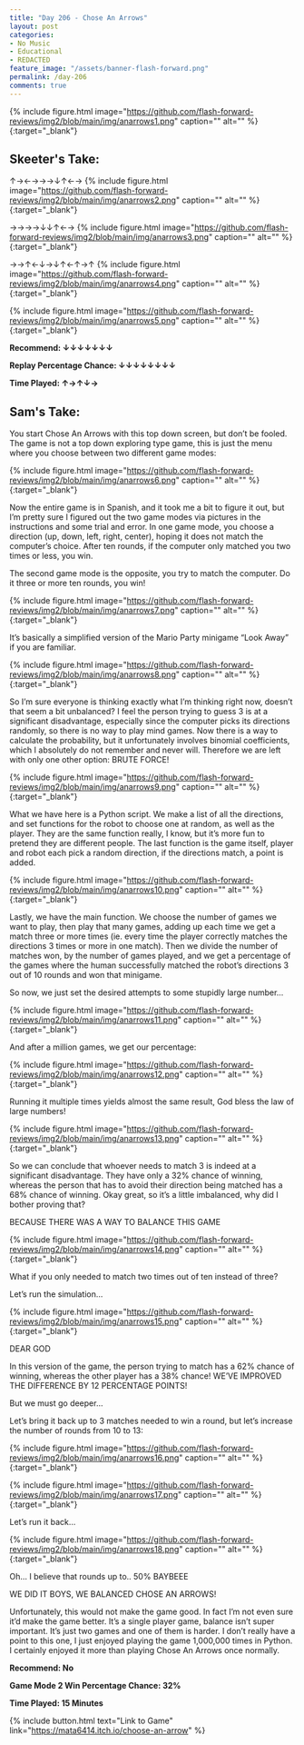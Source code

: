 ```yaml
---
title: "Day 206 - Chose An Arrows"
layout: post
categories:
- No Music
- Educational
- REDACTED
feature_image: "/assets/banner-flash-forward.png"
permalink: /day-206
comments: true
---
```


{% include figure.html image="https://github.com/flash-forward-reviews/img2/blob/main/img/anarrows1.png" caption="" alt="" %}{:target="_blank"}
 
## Skeeter's Take:

↑→←→→→↓↑←→
{% include figure.html image="https://github.com/flash-forward-reviews/img2/blob/main/img/anarrows2.png" caption="" alt="" %}{:target="_blank"}

→→→→↓↓↑←→
{% include figure.html image="https://github.com/flash-forward-reviews/img2/blob/main/img/anarrows3.png" caption="" alt="" %}{:target="_blank"}

→→↑←↓→↓↑←↑→↑
{% include figure.html image="https://github.com/flash-forward-reviews/img2/blob/main/img/anarrows4.png" caption="" alt="" %}{:target="_blank"}

{% include figure.html image="https://github.com/flash-forward-reviews/img2/blob/main/img/anarrows5.png" caption="" alt="" %}{:target="_blank"}

**Recommend: ↓↓↓↓↓↓↓**

**Replay Percentage Chance: ↓↓↓↓↓↓↓↓**

**Time Played: ↑→↑↓→** 

## Sam's Take:

You start Chose An Arrows with this top down screen, but don’t be fooled. The game is not a top down exploring type game, this is just the menu where you choose between two different game modes:

{% include figure.html image="https://github.com/flash-forward-reviews/img2/blob/main/img/anarrows6.png" caption="" alt="" %}{:target="_blank"}

Now the entire game is in Spanish, and it took me a bit to figure it out, but I’m pretty sure I figured out the two game modes via pictures in the instructions and some trial and error. In one game mode, you choose a direction (up, down, left, right, center), hoping it does not match the computer’s choice. After ten rounds, if the computer only matched you two times or less, you win.

The second game mode is the opposite, you try to match the computer. Do it three or more ten rounds, you win!

{% include figure.html image="https://github.com/flash-forward-reviews/img2/blob/main/img/anarrows7.png" caption="" alt="" %}{:target="_blank"}

It’s basically a simplified version of the Mario Party minigame “Look Away” if you are familiar.

{% include figure.html image="https://github.com/flash-forward-reviews/img2/blob/main/img/anarrows8.png" caption="" alt="" %}{:target="_blank"}

So I’m sure everyone is thinking exactly what I’m thinking right now, doesn’t that seem a bit unbalanced? I feel the person trying to guess 3 is at a significant disadvantage, especially since the computer picks its directions randomly, so there is no way to play mind games. Now there is a way to calculate the probability, but it unfortunately involves binomial coefficients, which I absolutely do not remember and never will. Therefore we are left with only one other option: BRUTE FORCE!

{% include figure.html image="https://github.com/flash-forward-reviews/img2/blob/main/img/anarrows9.png" caption="" alt="" %}{:target="_blank"}

What we have here is a Python script. We make a list of all the directions, and set functions for the robot to choose one at random, as well as the player. They are the same function really, I know, but it’s more fun to pretend they are different people. The last function is the game itself, player and robot each pick a random direction, if the directions match, a point is added.

{% include figure.html image="https://github.com/flash-forward-reviews/img2/blob/main/img/anarrows10.png" caption="" alt="" %}{:target="_blank"}

Lastly, we have the main function. We choose the number of games we want to play, then play that many games, adding up each time we get a match three or more times (ie. every time the player correctly matches the directions 3 times or more in one match). Then we divide the number of matches won, by the number of games played, and we get a percentage of the games where the human successfully matched the robot’s directions 3 out of 10 rounds and won that minigame.

So now, we just set the desired attempts to some stupidly large number...

{% include figure.html image="https://github.com/flash-forward-reviews/img2/blob/main/img/anarrows11.png" caption="" alt="" %}{:target="_blank"}

And after a million games, we get our percentage: 

{% include figure.html image="https://github.com/flash-forward-reviews/img2/blob/main/img/anarrows12.png" caption="" alt="" %}{:target="_blank"}

Running it multiple times yields almost the same result, God bless the law of large numbers!

{% include figure.html image="https://github.com/flash-forward-reviews/img2/blob/main/img/anarrows13.png" caption="" alt="" %}{:target="_blank"}

So we can conclude that whoever needs to match 3 is indeed at a significant disadvantage. They have only a 32% chance of winning, whereas the person that has to avoid their direction being matched has a 68% chance of winning. Okay great, so it’s a little imbalanced, why did I bother proving that?

BECAUSE THERE WAS A WAY TO BALANCE THIS GAME

{% include figure.html image="https://github.com/flash-forward-reviews/img2/blob/main/img/anarrows14.png" caption="" alt="" %}{:target="_blank"}

What if you only needed to match two times out of ten instead of three?

Let’s run the simulation...

{% include figure.html image="https://github.com/flash-forward-reviews/img2/blob/main/img/anarrows15.png" caption="" alt="" %}{:target="_blank"}

DEAR GOD

In this version of the game, the person trying to match has a 62% chance of winning, whereas the other player has a 38% chance! WE’VE IMPROVED THE DIFFERENCE BY 12 PERCENTAGE POINTS!

But we must go deeper...

Let’s bring it back up to 3 matches needed to win a round, but let’s increase the number of rounds from 10 to 13:

{% include figure.html image="https://github.com/flash-forward-reviews/img2/blob/main/img/anarrows16.png" caption="" alt="" %}{:target="_blank"}

{% include figure.html image="https://github.com/flash-forward-reviews/img2/blob/main/img/anarrows17.png" caption="" alt="" %}{:target="_blank"}

Let’s run it back...

{% include figure.html image="https://github.com/flash-forward-reviews/img2/blob/main/img/anarrows18.png" caption="" alt="" %}{:target="_blank"}

Oh... I believe that rounds up to.. 50% BAYBEEE

WE DID IT BOYS, WE BALANCED CHOSE AN ARROWS!

Unfortunately, this would not make the game good. In fact I’m not even sure it’d make the game better. It’s a single player game, balance isn’t super important. It’s just two games and one of them is harder. I don’t really have a point to this one, I just enjoyed playing the game 1,000,000 times in Python. I certainly enjoyed it more than playing Chose An Arrows once normally.

**Recommend: No**

**Game Mode 2 Win Percentage Chance: 32%**

**Time Played: 15 Minutes**

{% include button.html text="Link to Game" link="https://mata6414.itch.io/choose-an-arrow" %}